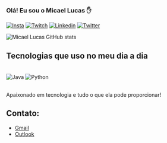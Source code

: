 
### Olá! Eu sou o Micael Lucas ✋
[![Insta](https://img.shields.io/badge/Instagram-E4405F?style=for-the-badge&logo=instagram&logoColor=white)](https://www.instagram.com/micaellucas_dias/?next=%2F)
[![Twitch](https://img.shields.io/badge/Twitch-9146FF?style=for-the-badge&logo=twitch&logoColor=white)](https://www.twitch.tv/g4distt)
[![Linkedin](https://img.shields.io/badge/LinkedIn-0077B5?style=for-the-badge&logo=linkedin&logoColor=white)](https://www.linkedin.com/in/micael-lucas-ba3538269/)
[![Twitter](https://img.shields.io/badge/Twitter-1DA1F2?style=for-the-badge&logo=twitter&logoColor=white)](https://twitter.com/Micaell_lucas12)

![Micael Lucas GitHub stats](https://github-readme-stats.vercel.app/api?username=MicaelLucasDT&show_icons=true&theme=cobalt)

## Tecnologias que uso no meu dia a dia

<div style="display: inline_block"><br/>
    <img align="center" alt="Java" src="	https://img.shields.io/badge/Java-ED8B00?style=for-the-badge&logo=openjdk&logoColor=white" />
    <img align="center" alt="Python" src="	https://img.shields.io/badge/Made%20with-Jupyter-orange?style=for-the-badge&logo=Jupyter" />
</div><br/>

Apaixonado em tecnologia e tudo o que ela pode proporcionar! 

## Contato:
- [Gmail](micaellucasdias@gmail.com)<br/>
- [Outlook](micaellucasdias@Outlook.com)<br/>
